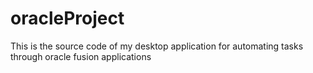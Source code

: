 # oracleProject
This is the source code of my desktop application for automating tasks through oracle fusion applications

